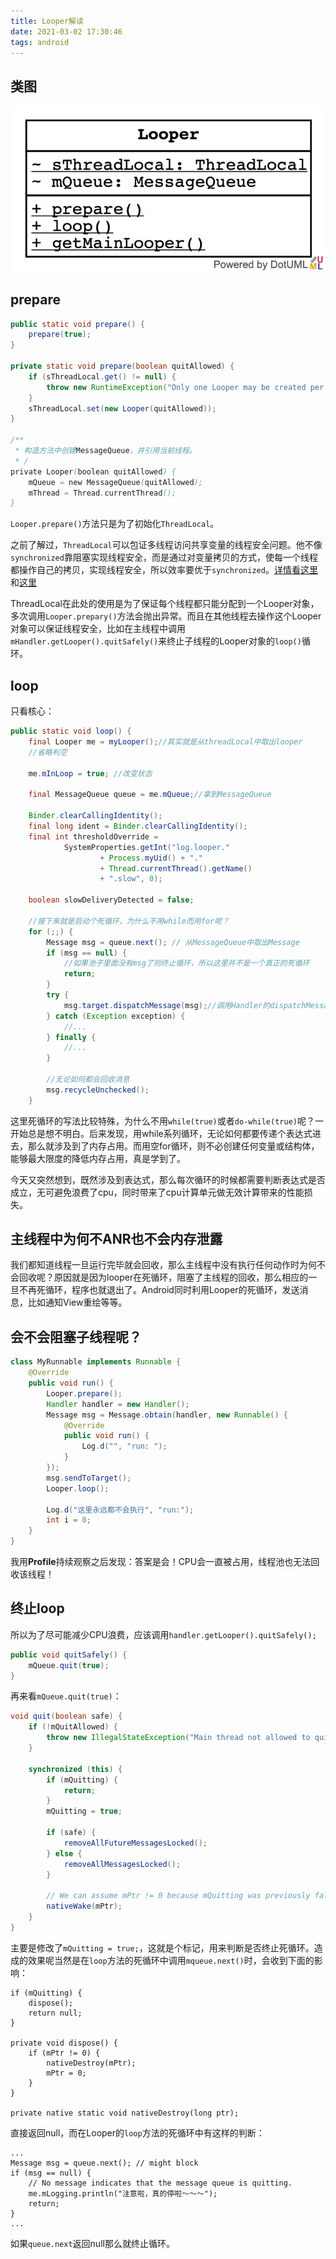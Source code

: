 ```yaml
---
title: Looper解读
date: 2021-03-02 17:30:46
tags: android
---
```


## 类图

![类图](../resource/handler相关/Looper.dotuml.png)

## prepare

```java
public static void prepare() {
    prepare(true);
}

private static void prepare(boolean quitAllowed) {
    if (sThreadLocal.get() != null) {
        throw new RuntimeException("Only one Looper may be created per thread");
    }
    sThreadLocal.set(new Looper(quitAllowed));
}

/**
 * 构造方法中创建MessageQueue，并引用当前线程。
 * /
private Looper(boolean quitAllowed) {
    mQueue = new MessageQueue(quitAllowed);
    mThread = Thread.currentThread();
}
```

`Looper.prepare()`方法只是为了初始化`ThreadLocal`。

之前了解过，`ThreadLocal`可以包证多线程访问共享变量的线程安全问题。他不像`synchronized`靠阻塞实现线程安全，而是通过对变量拷贝的方式，使每一个线程都操作自己的拷贝，实现线程安全，所以效率要优于`synchronized`。[详情看这里](https://www.jianshu.com/p/6fc3bba12f38)和[这里](http://www.jasongj.com/java/threadlocal/)

ThreadLocal在此处的使用是为了保证每个线程都只能分配到一个Looper对象，多次调用`Looper.prepary()`方法会抛出异常。而且在其他线程去操作这个Looper对象可以保证线程安全，比如在主线程中调用`mHandler.getLooper().quitSafely()`来终止子线程的Looper对象的`loop()`循环。

## loop

只看核心：

```java
public static void loop() {
    final Looper me = myLooper();//其实就是从threadLocal中取出looper
    //省略判空

    me.mInLoop = true; //改变状态

    final MessageQueue queue = me.mQueue;//拿到MessageQueue

    Binder.clearCallingIdentity();
    final long ident = Binder.clearCallingIdentity();
    final int thresholdOverride =
            SystemProperties.getInt("log.looper."
                    + Process.myUid() + "."
                    + Thread.currentThread().getName()
                    + ".slow", 0);

    boolean slowDeliveryDetected = false;

    //接下来就是启动个死循环，为什么不用while而用for呢？
    for (;;) {
        Message msg = queue.next(); // 从MessageQueue中取出Message
        if (msg == null) {
            //如果池子里面没有msg了则终止循环，所以这里并不是一个真正的死循环
            return;
        }
        try {
            msg.target.dispatchMessage(msg);//调用Handler的dispatchMessage
        } catch (Exception exception) {
            //...
        } finally {
            //...
        }

        //无论如何都会回收消息
        msg.recycleUnchecked();
    }
```

这里死循环的写法比较特殊，为什么不用`while(true)`或者`do-while(true)`呢？一开始总是想不明白。后来发现，用while系列循环，无论如何都要传递个表达式进去，那么就涉及到了内存占用。而用空for循环，则不必创建任何变量或结构体，能够最大限度的降低内存占用，真是学到了。

今天又突然想到，既然涉及到表达式，那么每次循环的时候都需要判断表达式是否成立，无可避免浪费了cpu，同时带来了cpu计算单元做无效计算带来的性能损失。

## 主线程中为何不ANR也不会内存泄露

我们都知道线程一旦运行完毕就会回收，那么主线程中没有执行任何动作时为何不会回收呢？原因就是因为looper在死循环，阻塞了主线程的回收，那么相应的一旦不再死循环，程序也就退出了。Android同时利用Looper的死循环，发送消息，比如通知View重绘等等。

## 会不会阻塞子线程呢？

```java
class MyRunnable implements Runnable {
    @Override
    public void run() {
        Looper.prepare();
        Handler handler = new Handler();
        Message msg = Message.obtain(handler, new Runnable() {
            @Override
            public void run() {
                Log.d("", "run: ");
            }
        });
        msg.sendToTarget();
        Looper.loop();

        Log.d("这里永远都不会执行", "run:");
        int i = 0;
    }
}
```

我用**Profile**持续观察之后发现：答案是会！CPU会一直被占用，线程池也无法回收该线程！

## 终止loop

所以为了尽可能减少CPU浪费，应该调用`handler.getLooper().quitSafely();`

```java
public void quitSafely() {
    mQueue.quit(true);
}
```

再来看`mQueue.quit(true)`：

```java
void quit(boolean safe) {
    if (!mQuitAllowed) {
        throw new IllegalStateException("Main thread not allowed to quit.");
    }

    synchronized (this) {
        if (mQuitting) {
            return;
        }
        mQuitting = true;

        if (safe) {
            removeAllFutureMessagesLocked();
        } else {
            removeAllMessagesLocked();
        }

        // We can assume mPtr != 0 because mQuitting was previously false.
        nativeWake(mPtr);
    }
}
```

主要是修改了`mQuitting = true;`，这就是个标记，用来判断是否终止死循环。造成的效果呢当然是在`loop`方法的死循环中调用`mqueue.next()`时，会收到下面的影响：

```
if (mQuitting) {
    dispose();
    return null;
}

private void dispose() {
    if (mPtr != 0) {
        nativeDestroy(mPtr);
        mPtr = 0;
    }
}

private native static void nativeDestroy(long ptr);
```

直接返回null，而在Looper的`loop`方法的死循环中有这样的判断：

```
...
Message msg = queue.next(); // might block
if (msg == null) {
    // No message indicates that the message queue is quitting.
    me.mLogging.println("注意啦，真的停啦～～～");
    return;
}
...
```

如果`queue.next`返回null那么就终止循环。